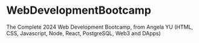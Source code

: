 # WebDevelopmentBootcamp
The Complete 2024 Web Development Bootcamp, from Angela YU (HTML, CSS, Javascript, Node, React, PostgreSQL, Web3 and DApps)
